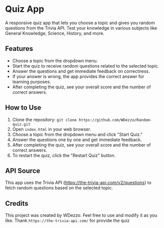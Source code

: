 # Quiz App

A responsive quiz app that lets you choose a topic and gives you random questions from the Trivia API. Test your knowledge in various subjects like General Knowledge, Science, History, and more.

## Features

- Choose a topic from the dropdown menu.
- Start the quiz to receive random questions related to the selected topic.
- Answer the questions and get immediate feedback on correctness.
- If your answer is wrong, the app provides the correct answer for learning purposes.
- After completing the quiz, see your overall score and the number of correct answers.

## How to Use

1. Clone the repository: `git clone https://github.com/WDezzo/Random-quiz.git`
2. Open `index.html` in your web browser.
3. Choose a topic from the dropdown menu and click "Start Quiz."
4. Answer the questions one by one and get immediate feedback.
5. After completing the quiz, see your overall score and the number of correct answers.
6. To restart the quiz, click the "Restart Quiz" button.

## API Source

This app uses the Trivia API (https://the-trivia-api.com/v2/questions) to fetch random questions based on the selected topic.

## Credits

This project was created by WDezzo. Feel free to use and modify it as you like.
Thank `https://the-trivia-api.com/` for provide the quiz
